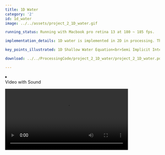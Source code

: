 ```yaml
---
title: 1D Water
category: '2'
id: 1d_water
image: ../../assets/project_2_1D_water.gif

running_status: Running with Macbook pro retina 13 at 180 ~ 185 fps.

implementation_details: 1D water is implemented in 2D in processing. The animation will start after the user clicks in the screen. And after that clicking in the screen will result in a water drop with height of the mouse at the location. The initial water status is a s-function(Sigmoid function) that is configured to shape perfectly for the screen and for better illustration. The shallow water equation is inspired from the website mentioned above. <br>The main difficulty when we faced this problem was that the equations are in partial differential forms and we did not have the knowledge of such equations. We googled online for better understanding and found the paper mentioned before and after hours of trying and test, it now works pretty good. We are satisfied with the results except for the waved created by the water drop. We looked into a lot of things that could effect this but due to time limit we did not succeed in fixing it.

key_points_illustrated: 1D Shallow Water Equation<br>Semi Implicit Integrator<br>User interactive with system<br> Real time sound effect based on event<br>

download: ../../ProcessingCode/project_2_1D_water/project_2_1D_water.pde

---
```

<li>
    <div class="collapsible-header"> Video with Sound </div>
    <div class="collapsible-body">
		<p>
		    <video width="400" controls>
		        <source src="../../assets/project_2_1D_water.mov" type="video/mp4">
		    Your browser does not support HTML5 video.
			</video>
	</div>
</li>